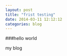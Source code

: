 ```yaml
---
layout: post
title: "frist testing"
date: 2014-03-11 12:12:12
categories: blog
---
```


###hello world

my blog
